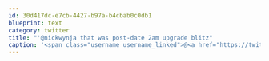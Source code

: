 ```yaml
---
id: 30d417dc-e7cb-4427-b97a-b4cbab0c0db1
blueprint: text
category: twitter
title: "'@nickwynja that was post-date 2am upgrade blitz"
caption: '<span class="username username_linked">@<a href="https://twitter.com/nickwynja" title="Nick Wynja">nickwynja</a></span> that was post-date 2am upgrade blitz'
---
```

